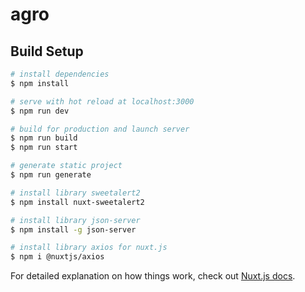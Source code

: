 # agro

## Build Setup

```bash
# install dependencies
$ npm install

# serve with hot reload at localhost:3000
$ npm run dev

# build for production and launch server
$ npm run build
$ npm run start

# generate static project
$ npm run generate

# install library sweetalert2
$ npm install nuxt-sweetalert2

# install library json-server
$ npm install -g json-server

# install library axios for nuxt.js
$ npm i @nuxtjs/axios
```
For detailed explanation on how things work, check out [Nuxt.js docs](https://nuxtjs.org).